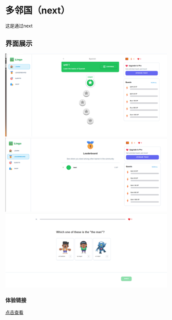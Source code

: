 # 多邻国（next）

这是通过next

## 界面展示
![](/docs/img/Snipaste_2024-09-18_16-33-27.png)
![](/docs/img/Snipaste_2024-09-18_16-33-38.png)
![](/docs/img/Snipaste_2024-09-18_16-33-48.png)

### 体验链接
[点击查看](https://lingo-t2e5.vercel.app)